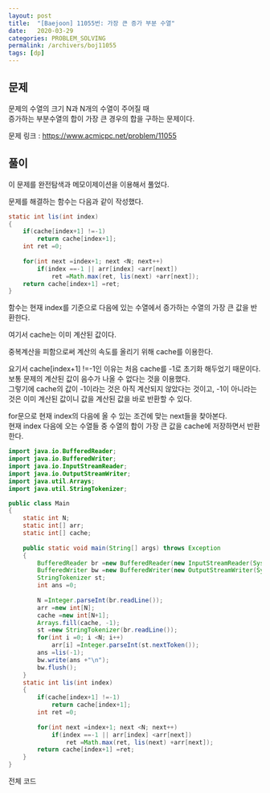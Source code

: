 ```yaml
---
layout: post
title:  "[Baejoon] 11055번: 가장 큰 증가 부분 수열"
date:   2020-03-29
categories: PROBLEM_SOLVING
permalink: /archivers/boj11055
tags: [dp]
---
```


## 문제

문제의 수열의 크기 N과 N개의 수열이 주어질 때   
증가하는 부분수열의 합이 가장 큰 경우의 합을 구하는 문제이다.   

문제 링크 : <https://www.acmicpc.net/problem/11055>   

## 풀이

이 문제를 완전탐색과 메모이제이션을 이용해서 풀었다.   

문제를 해결하는 함수는 다음과 같이 작성했다.   

~~~java
static int lis(int index)
{
	if(cache[index+1] !=-1)
		return cache[index+1];
	int ret =0;
		
	for(int next =index+1; next <N; next++)
		if(index ==-1 || arr[index] <arr[next])
			ret =Math.max(ret, lis(next) +arr[next]);
	return cache[index+1] =ret;
}
~~~

함수는 현재 index를 기준으로 다음에 있는 수열에서 증가하는 수열의 가장 큰 값을 반환한다.     

여기서 cache는 이미 계산된 값이다. 
  
중복계산을 피함으로써 계산의 속도를 올리기 위해 cache를 이용한다.   

요기서 cache[index+1] !=-1인 이유는 처음 cache를 -1로 초기화 해두었기 때문이다.   
보통 문제의 계산된 값이 음수가 나올 수 없다는 것을 이용했다.   
그렇기에 cache의 값이 -1이라는 것은 아직 계산되지 않았다는 것이고, -1이 아니라는 것은 이미
계산된 값이니 값을 계산된 값을 바로 반환할 수 있다.   

for문으로 현재 index의 다음에 올 수 있는 조건에 맞는 next들을 찾아본다.   
현재 index 다음에 오는 수열들 중 수열의 합이 가장 큰 값을 cache에 저장하면서 반환한다.   

~~~java
import java.io.BufferedReader;
import java.io.BufferedWriter;
import java.io.InputStreamReader;
import java.io.OutputStreamWriter;
import java.util.Arrays;
import java.util.StringTokenizer;

public class Main
{
	static int N;
	static int[] arr;
	static int[] cache;
	
	public static void main(String[] args) throws Exception
	{
		BufferedReader br =new BufferedReader(new InputStreamReader(System.in));
		BufferedWriter bw =new BufferedWriter(new OutputStreamWriter(System.out));
		StringTokenizer st;
		int ans =0;
		
		N =Integer.parseInt(br.readLine());
		arr =new int[N];
		cache =new int[N+1];
		Arrays.fill(cache, -1);
		st =new StringTokenizer(br.readLine());
		for(int i =0; i <N; i++)
			arr[i] =Integer.parseInt(st.nextToken());
		ans =lis(-1);
		bw.write(ans +"\n");
		bw.flush();
	}
	static int lis(int index)
	{
		if(cache[index+1] !=-1)
			return cache[index+1];
		int ret =0;
		
		for(int next =index+1; next <N; next++)
			if(index ==-1 || arr[index] <arr[next])
				ret =Math.max(ret, lis(next) +arr[next]);
		return cache[index+1] =ret;
	}
}
~~~

전체 코드

